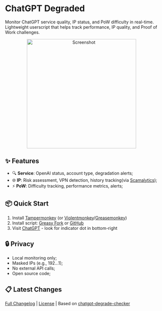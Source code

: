 # ChatGPT Degraded

Monitor ChatGPT service quality, IP status, and PoW difficulty in real-time. Lightweight userscript that helps track performance, IP quality, and Proof of Work challenges.

<p align="center">
  <img src="https://raw.githubusercontent.com/lroolle/chatgpt-degraded/main/assets/screenshot.png" width="360" alt="Screenshot">
</p>

## ✨ Features

- 🔍 **Service**: OpenAI status, account type, degradation alerts;
- 🌐 **IP**: Risk assessment, VPN detection, history tracking(via [Scamalytics](https://scamalytics.com/));
- ⚡ **PoW**: Difficulty tracking, performance metrics, alerts;

## 📦 Quick Start

1. Install [Tampermonkey](https://www.tampermonkey.net/) (or [Violentmonkey](https://violentmonkey.github.io/)/[Greasemonkey](https://www.greasespot.net/))
2. Install script: [Greasy Fork](https://greasyfork.org/en/scripts/522323-chatgpt-degraded) or [GitHub](https://github.com/lroolle/chatgpt-degraded/raw/main/src/index.js)
3. Visit [ChatGPT](https://chatgpt.com) - look for indicator dot in bottom-right

## 🔒 Privacy

- Local monitoring only;
- Masked IPs (e.g., 192.*.*.1);
- No external API calls;
- Open source code;

## 📋 Latest Changes

[Full Changelog](CHANGELOG.md) | [License](LICENSE) | Based on [chatgpt-degrade-checker](https://github.com/KoriIku/chatgpt-degrade-checker)
